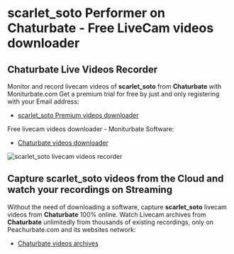 # scarlet_soto Performer on Chaturbate - Free LiveCam videos downloader

## Chaturbate Live Videos Recorder

Monitor and record livecam videos of **scarlet_soto** from **Chaturbate** with Moniturbate.com
Get a premium trial for free by just and only registering with your Email address:
* [scarlet_soto Premium videos downloader](https://moniturbate.com/request-demo-licence-key.html)

Free livecam videos downloader - Moniturbate Software:
* [Chaturbate videos downloader](https://moniturbate.com/moniturbate-download-software.html)

![scarlet_soto livecam videos recorder](https://peachurnet.com/templates/moniturbate-software.png)


## Capture scarlet_soto videos from the Cloud and watch your recordings on Streaming

Without the need of downloading a software, capture **scarlet_soto** livecam videos from **Chaturbate** 100% online.
Watch Livecam archives from **Chaturbate** unlimitedly from thousands of existing recordings, only on Peachurbate.com and its websites network:
* [Chaturbate videos archives](https://peachurnet.com/)